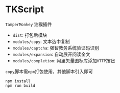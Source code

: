# TKScript

`TamperMonkey` 油猴插件

* `dist`: 打包后模块
* `modules/copy`: 文本选中复制
* `modules/captcha`: 强智教务系统验证码识别
* `modules/expansion`: 自动展开阅读全文
* `modules/completion`: 阿里矢量图标库添加`HTTP`按钮

`copy`脚本需`npm`打包使用，其他脚本引入即可
```shell
npm install
npm run build
```